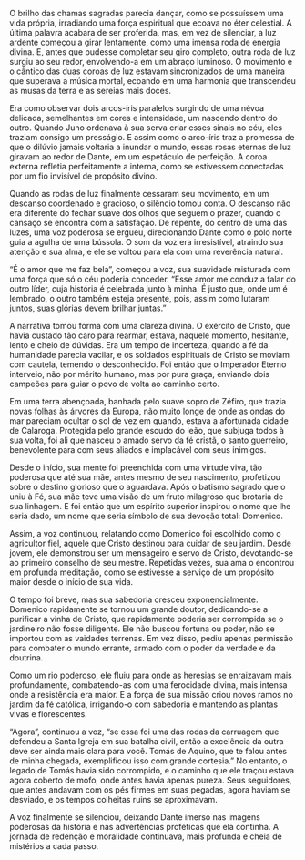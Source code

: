 O brilho das chamas sagradas parecia dançar, como se possuíssem uma vida própria, irradiando uma força espiritual que ecoava no éter celestial. A última palavra acabara de ser proferida, mas, em vez de silenciar, a luz ardente começou a girar lentamente, como uma imensa roda de energia divina. E, antes que pudesse completar seu giro completo, outra roda de luz surgiu ao seu redor, envolvendo-a em um abraço luminoso. O movimento e o cântico das duas coroas de luz estavam sincronizados de uma maneira que superava a música mortal, ecoando em uma harmonia que transcendeu as musas da terra e as sereias mais doces.

Era como observar dois arcos-íris paralelos surgindo de uma névoa delicada, semelhantes em cores e intensidade, um nascendo dentro do outro. Quando Juno ordenava à sua serva criar esses sinais no céu, eles traziam consigo um presságio. E assim como o arco-íris traz a promessa de que o dilúvio jamais voltaria a inundar o mundo, essas rosas eternas de luz giravam ao redor de Dante, em um espetáculo de perfeição. A coroa externa refletia perfeitamente a interna, como se estivessem conectadas por um fio invisível de propósito divino.

Quando as rodas de luz finalmente cessaram seu movimento, em um descanso coordenado e gracioso, o silêncio tomou conta. O descanso não era diferente do fechar suave dos olhos que seguem o prazer, quando o cansaço se encontra com a satisfação. De repente, do centro de uma das luzes, uma voz poderosa se ergueu, direcionando Dante como o polo norte guia a agulha de uma bússola. O som da voz era irresistível, atraindo sua atenção e sua alma, e ele se voltou para ela com uma reverência natural.

“É o amor que me faz bela”, começou a voz, sua suavidade misturada com uma força que só o céu poderia conceder. “Esse amor me conduz a falar do outro líder, cuja história é celebrada junto à minha. É justo que, onde um é lembrado, o outro também esteja presente, pois, assim como lutaram juntos, suas glórias devem brilhar juntas.”

A narrativa tomou forma com uma clareza divina. O exército de Cristo, que havia custado tão caro para rearmar, estava, naquele momento, hesitante, lento e cheio de dúvidas. Era um tempo de incerteza, quando a fé da humanidade parecia vacilar, e os soldados espirituais de Cristo se moviam com cautela, temendo o desconhecido. Foi então que o Imperador Eterno interveio, não por mérito humano, mas por pura graça, enviando dois campeões para guiar o povo de volta ao caminho certo.

Em uma terra abençoada, banhada pelo suave sopro de Zéfiro, que trazia novas folhas às árvores da Europa, não muito longe de onde as ondas do mar pareciam ocultar o sol de vez em quando, estava a afortunada cidade de Calaroga. Protegida pelo grande escudo do leão, que subjuga todos à sua volta, foi ali que nasceu o amado servo da fé cristã, o santo guerreiro, benevolente para com seus aliados e implacável com seus inimigos.

Desde o início, sua mente foi preenchida com uma virtude viva, tão poderosa que até sua mãe, antes mesmo de seu nascimento, profetizou sobre o destino glorioso que o aguardava. Após o batismo sagrado que o uniu à Fé, sua mãe teve uma visão de um fruto milagroso que brotaria de sua linhagem. E foi então que um espírito superior inspirou o nome que lhe seria dado, um nome que seria símbolo de sua devoção total: Domenico.

Assim, a voz continuou, relatando como Domenico foi escolhido como o agricultor fiel, aquele que Cristo destinou para cuidar de seu jardim. Desde jovem, ele demonstrou ser um mensageiro e servo de Cristo, devotando-se ao primeiro conselho de seu mestre. Repetidas vezes, sua ama o encontrou em profunda meditação, como se estivesse a serviço de um propósito maior desde o início de sua vida.

O tempo foi breve, mas sua sabedoria cresceu exponencialmente. Domenico rapidamente se tornou um grande doutor, dedicando-se a purificar a vinha de Cristo, que rapidamente poderia ser corrompida se o jardineiro não fosse diligente. Ele não buscou fortuna ou poder, não se importou com as vaidades terrenas. Em vez disso, pediu apenas permissão para combater o mundo errante, armado com o poder da verdade e da doutrina.

Como um rio poderoso, ele fluiu para onde as heresias se enraizavam mais profundamente, combatendo-as com uma ferocidade divina, mais intensa onde a resistência era maior. E a força de sua missão criou novos ramos no jardim da fé católica, irrigando-o com sabedoria e mantendo as plantas vivas e florescentes.

“Agora”, continuou a voz, “se essa foi uma das rodas da carruagem que defendeu a Santa Igreja em sua batalha civil, então a excelência da outra deve ser ainda mais clara para você. Tomás de Aquino, que te falou antes de minha chegada, exemplificou isso com grande cortesia.” No entanto, o legado de Tomás havia sido corrompido, e o caminho que ele traçou estava agora coberto de mofo, onde antes havia apenas pureza. Seus seguidores, que antes andavam com os pés firmes em suas pegadas, agora haviam se desviado, e os tempos colheitas ruins se aproximavam.

A voz finalmente se silenciou, deixando Dante imerso nas imagens poderosas da história e nas advertências proféticas que ela continha. A jornada de redenção e moralidade continuava, mais profunda e cheia de mistérios a cada passo.